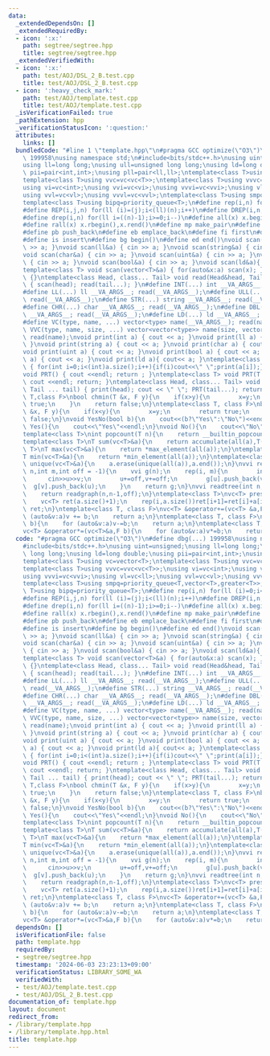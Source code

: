 ```yaml
---
data:
  _extendedDependsOn: []
  _extendedRequiredBy:
  - icon: ':x:'
    path: segtree/segtree.hpp
    title: segtree/segtree.hpp
  _extendedVerifiedWith:
  - icon: ':x:'
    path: test/AOJ/DSL_2_B.test.cpp
    title: test/AOJ/DSL_2_B.test.cpp
  - icon: ':heavy_check_mark:'
    path: test/AOJ/template.test.cpp
    title: test/AOJ/template.test.cpp
  _isVerificationFailed: true
  _pathExtension: hpp
  _verificationStatusIcon: ':question:'
  attributes:
    links: []
  bundledCode: "#line 1 \"template.hpp\"\n#pragma GCC optimize(\"O3\")\n#define dbg(...)\
    \ 199958\nusing namespace std;\n#include<bits/stdc++.h>\nusing uint=unsigned;\n\
    using ll=long long;\nusing ull=unsigned long long;\nusing ld=long double;\nusing\
    \ pii=pair<int,int>;\nusing pll=pair<ll,ll>;\ntemplate<class T>using vc=vector<T>;\n\
    template<class T>using vvc=vc<vc<T>>;\ntemplate<class T>using vvvc=vvc<vc<T>>;\n\
    using vi=vc<int>;\nusing vvi=vc<vi>;\nusing vvvi=vc<vvi>;\nusing vl=vc<ll>;\n\
    using vvl=vc<vl>;\nusing vvvl=vc<vvl>;\ntemplate<class T>using smpq=priority_queue<T,vector<T>,greater<T>>;\n\
    template<class T>using bipq=priority_queue<T>;\n#define rep(i,n) for(ll (i)=0;i<(ll)(n);i++)\n\
    #define REP(i,j,n) for(ll (i)=(j);i<(ll)(n);i++)\n#define DREP(i,n,m) for(ll (i)=(n);i>=(m);i--)\n\
    #define drep(i,n) for(ll i=((n)-1);i>=0;i--)\n#define all(x) x.begin(),x.end()\n\
    #define rall(x) x.rbegin(),x.rend()\n#define mp make_pair\n#define mt make_tuple\n\
    #define pb push_back\n#define eb emplace_back\n#define fi first\n#define se second\n\
    #define is insert\n#define bg begin()\n#define ed end()\nvoid scan(int&a) { cin\
    \ >> a; }\nvoid scan(ll&a) { cin >> a; }\nvoid scan(string&a) { cin >> a; }\n\
    void scan(char&a) { cin >> a; }\nvoid scan(uint&a) { cin >> a; }\nvoid scan(ull&a)\
    \ { cin >> a; }\nvoid scan(bool&a) { cin >> a; }\nvoid scan(ld&a){ cin>> a;}\n\
    template<class T> void scan(vector<T>&a) { for(auto&x:a) scan(x); }\nvoid read()\
    \ {}\ntemplate<class Head, class... Tail> void read(Head&head, Tail&... tail)\
    \ { scan(head); read(tail...); }\n#define INT(...) int __VA_ARGS__; read(__VA_ARGS__);\n\
    #define LL(...) ll __VA_ARGS__; read(__VA_ARGS__);\n#define ULL(...) ull __VA_ARGS__;\
    \ read(__VA_ARGS__);\n#define STR(...) string __VA_ARGS__; read(__VA_ARGS__);\n\
    #define CHR(...) char __VA_ARGS__; read(__VA_ARGS__);\n#define DBL(...) double\
    \ __VA_ARGS__; read(__VA_ARGS__);\n#define LD(...) ld __VA_ARGS__; read(__VA_ARGS__);\n\
    #define VC(type, name, ...) vector<type> name(__VA_ARGS__); read(name);\n#define\
    \ VVC(type, name, size, ...) vector<vector<type>> name(size, vector<type>(__VA_ARGS__));\
    \ read(name);\nvoid print(int a) { cout << a; }\nvoid print(ll a) { cout << a;\
    \ }\nvoid print(string a) { cout << a; }\nvoid print(char a) { cout << a; }\n\
    void print(uint a) { cout << a; }\nvoid print(bool a) { cout << a; }\nvoid print(ull\
    \ a) { cout << a; }\nvoid print(ld a){ cout<< a; }\ntemplate<class T> void print(vector<T>a)\
    \ { for(int i=0;i<(int)a.size();i++){if(i)cout<<\" \";print(a[i]);}cout<<endl;}\n\
    void PRT() { cout <<endl; return ; }\ntemplate<class T> void PRT(T a) { print(a);\
    \ cout <<endl; return; }\ntemplate<class Head, class... Tail> void PRT(Head head,\
    \ Tail ... tail) { print(head); cout << \" \"; PRT(tail...); return; }\ntemplate<class\
    \ T,class F>\nbool chmin(T &x, F y){\n    if(x>y){\n        x=y;\n        return\
    \ true;\n    }\n    return false;\n}\ntemplate<class T, class F>\nbool chmax(T\
    \ &x, F y){\n    if(x<y){\n        x=y;\n        return true;\n    }\n    return\
    \ false;\n}\nvoid YesNo(bool b){\n    cout<<(b?\"Yes\":\"No\")<<endl;\n}\nvoid\
    \ Yes(){\n    cout<<\"Yes\"<<endl;\n}\nvoid No(){\n    cout<<\"No\"<<endl;\n}\n\
    template<class T>\nint popcount(T n){\n    return __builtin_popcount(n);\n}\n\
    template<class T>\nT sum(vc<T>&a){\n    return accumulate(all(a),T(0));\n}\ntemplate<class\
    \ T>\nT max(vc<T>&a){\n    return *max_element(all(a));\n}\ntemplate<class T>\n\
    T min(vc<T>&a){\n    return *min_element(all(a));\n}\ntemplate<class T>\nvoid\
    \ unique(vc<T>&a){\n    a.erase(unique(all(a)),a.end());\n}\nvvi readgraph(int\
    \ n,int m,int off = -1){\n    vvi g(n);\n    rep(i, m){\n        int u,v;\n  \
    \      cin>>u>>v;\n        u+=off,v+=off;\n        g[u].push_back(v);\n      \
    \  g[v].push_back(u);\n    }\n    return g;\n}\nvvi readtree(int n,int off=-1){\n\
    \    return readgraph(n,n-1,off);\n}\ntemplate<class T>\nvc<T> presum(vc<T> &a){\n\
    \    vc<T> ret(a.size()+1);\n    rep(i,a.size())ret[i+1]=ret[i]+a[i];\n    return\
    \ ret;\n}\ntemplate<class T, class F>\nvc<T> &operator+=(vc<T> &a,F b){\n    for\
    \ (auto&v:a)v += b;\n    return a;\n}\ntemplate<class T, class F>\nvc<T> &operator-=(vc<T>&a,F\
    \ b){\n    for (auto&v:a)v-=b;\n    return a;\n}\ntemplate<class T, class F>\n\
    vc<T> &operator*=(vc<T>&a,F b){\n    for (auto&v:a)v*=b;\n    return a;\n}\n"
  code: "#pragma GCC optimize(\"O3\")\n#define dbg(...) 199958\nusing namespace std;\n\
    #include<bits/stdc++.h>\nusing uint=unsigned;\nusing ll=long long;\nusing ull=unsigned\
    \ long long;\nusing ld=long double;\nusing pii=pair<int,int>;\nusing pll=pair<ll,ll>;\n\
    template<class T>using vc=vector<T>;\ntemplate<class T>using vvc=vc<vc<T>>;\n\
    template<class T>using vvvc=vvc<vc<T>>;\nusing vi=vc<int>;\nusing vvi=vc<vi>;\n\
    using vvvi=vc<vvi>;\nusing vl=vc<ll>;\nusing vvl=vc<vl>;\nusing vvvl=vc<vvl>;\n\
    template<class T>using smpq=priority_queue<T,vector<T>,greater<T>>;\ntemplate<class\
    \ T>using bipq=priority_queue<T>;\n#define rep(i,n) for(ll (i)=0;i<(ll)(n);i++)\n\
    #define REP(i,j,n) for(ll (i)=(j);i<(ll)(n);i++)\n#define DREP(i,n,m) for(ll (i)=(n);i>=(m);i--)\n\
    #define drep(i,n) for(ll i=((n)-1);i>=0;i--)\n#define all(x) x.begin(),x.end()\n\
    #define rall(x) x.rbegin(),x.rend()\n#define mp make_pair\n#define mt make_tuple\n\
    #define pb push_back\n#define eb emplace_back\n#define fi first\n#define se second\n\
    #define is insert\n#define bg begin()\n#define ed end()\nvoid scan(int&a) { cin\
    \ >> a; }\nvoid scan(ll&a) { cin >> a; }\nvoid scan(string&a) { cin >> a; }\n\
    void scan(char&a) { cin >> a; }\nvoid scan(uint&a) { cin >> a; }\nvoid scan(ull&a)\
    \ { cin >> a; }\nvoid scan(bool&a) { cin >> a; }\nvoid scan(ld&a){ cin>> a;}\n\
    template<class T> void scan(vector<T>&a) { for(auto&x:a) scan(x); }\nvoid read()\
    \ {}\ntemplate<class Head, class... Tail> void read(Head&head, Tail&... tail)\
    \ { scan(head); read(tail...); }\n#define INT(...) int __VA_ARGS__; read(__VA_ARGS__);\n\
    #define LL(...) ll __VA_ARGS__; read(__VA_ARGS__);\n#define ULL(...) ull __VA_ARGS__;\
    \ read(__VA_ARGS__);\n#define STR(...) string __VA_ARGS__; read(__VA_ARGS__);\n\
    #define CHR(...) char __VA_ARGS__; read(__VA_ARGS__);\n#define DBL(...) double\
    \ __VA_ARGS__; read(__VA_ARGS__);\n#define LD(...) ld __VA_ARGS__; read(__VA_ARGS__);\n\
    #define VC(type, name, ...) vector<type> name(__VA_ARGS__); read(name);\n#define\
    \ VVC(type, name, size, ...) vector<vector<type>> name(size, vector<type>(__VA_ARGS__));\
    \ read(name);\nvoid print(int a) { cout << a; }\nvoid print(ll a) { cout << a;\
    \ }\nvoid print(string a) { cout << a; }\nvoid print(char a) { cout << a; }\n\
    void print(uint a) { cout << a; }\nvoid print(bool a) { cout << a; }\nvoid print(ull\
    \ a) { cout << a; }\nvoid print(ld a){ cout<< a; }\ntemplate<class T> void print(vector<T>a)\
    \ { for(int i=0;i<(int)a.size();i++){if(i)cout<<\" \";print(a[i]);}cout<<endl;}\n\
    void PRT() { cout <<endl; return ; }\ntemplate<class T> void PRT(T a) { print(a);\
    \ cout <<endl; return; }\ntemplate<class Head, class... Tail> void PRT(Head head,\
    \ Tail ... tail) { print(head); cout << \" \"; PRT(tail...); return; }\ntemplate<class\
    \ T,class F>\nbool chmin(T &x, F y){\n    if(x>y){\n        x=y;\n        return\
    \ true;\n    }\n    return false;\n}\ntemplate<class T, class F>\nbool chmax(T\
    \ &x, F y){\n    if(x<y){\n        x=y;\n        return true;\n    }\n    return\
    \ false;\n}\nvoid YesNo(bool b){\n    cout<<(b?\"Yes\":\"No\")<<endl;\n}\nvoid\
    \ Yes(){\n    cout<<\"Yes\"<<endl;\n}\nvoid No(){\n    cout<<\"No\"<<endl;\n}\n\
    template<class T>\nint popcount(T n){\n    return __builtin_popcount(n);\n}\n\
    template<class T>\nT sum(vc<T>&a){\n    return accumulate(all(a),T(0));\n}\ntemplate<class\
    \ T>\nT max(vc<T>&a){\n    return *max_element(all(a));\n}\ntemplate<class T>\n\
    T min(vc<T>&a){\n    return *min_element(all(a));\n}\ntemplate<class T>\nvoid\
    \ unique(vc<T>&a){\n    a.erase(unique(all(a)),a.end());\n}\nvvi readgraph(int\
    \ n,int m,int off = -1){\n    vvi g(n);\n    rep(i, m){\n        int u,v;\n  \
    \      cin>>u>>v;\n        u+=off,v+=off;\n        g[u].push_back(v);\n      \
    \  g[v].push_back(u);\n    }\n    return g;\n}\nvvi readtree(int n,int off=-1){\n\
    \    return readgraph(n,n-1,off);\n}\ntemplate<class T>\nvc<T> presum(vc<T> &a){\n\
    \    vc<T> ret(a.size()+1);\n    rep(i,a.size())ret[i+1]=ret[i]+a[i];\n    return\
    \ ret;\n}\ntemplate<class T, class F>\nvc<T> &operator+=(vc<T> &a,F b){\n    for\
    \ (auto&v:a)v += b;\n    return a;\n}\ntemplate<class T, class F>\nvc<T> &operator-=(vc<T>&a,F\
    \ b){\n    for (auto&v:a)v-=b;\n    return a;\n}\ntemplate<class T, class F>\n\
    vc<T> &operator*=(vc<T>&a,F b){\n    for (auto&v:a)v*=b;\n    return a;\n}\n"
  dependsOn: []
  isVerificationFile: false
  path: template.hpp
  requiredBy:
  - segtree/segtree.hpp
  timestamp: '2024-06-03 23:23:13+09:00'
  verificationStatus: LIBRARY_SOME_WA
  verifiedWith:
  - test/AOJ/template.test.cpp
  - test/AOJ/DSL_2_B.test.cpp
documentation_of: template.hpp
layout: document
redirect_from:
- /library/template.hpp
- /library/template.hpp.html
title: template.hpp
---
```

